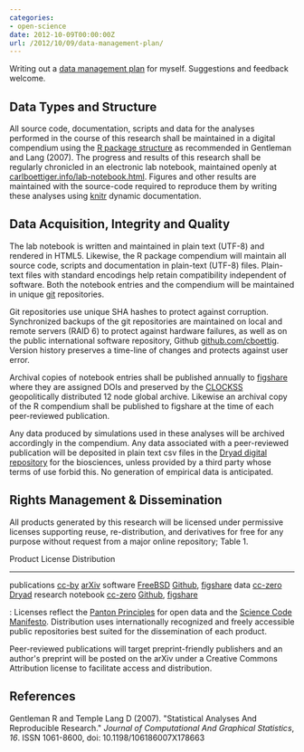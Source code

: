 ```yaml
---
categories:
- open-science
date: 2012-10-09T00:00:00Z
url: /2012/10/09/data-management-plan/
---
```


Writing out a <a href="#" rel="http://purl.org/spar/fabio/DataMangementPlan">data management plan</a> for myself.  Suggestions and feedback welcome.   


## Data Types and Structure

All source code, documentation, scripts and data for the analyses performed in the course of this research shall be maintained in a digital compendium using the [R package structure](http://cran.r-project.org/doc/manuals/R-exts.html#Package-structure) as recommended in Gentleman and Lang (2007).  The progress and results of this research shall be regularly chronicled in an electronic lab notebook, maintained openly at [carlboettiger.info/lab-notebook.html](http://www.carlboettiger.info/lab-notebook.html).  Figures and other results are maintained with the source-code required to reproduce them by writing these analyses using [knitr](http://yihui.name/knitr) dynamic documentation.  

## Data Acquisition, Integrity and Quality

The lab notebook is written and maintained in plain text (UTF-8) and rendered in HTML5.  Likewise, the R package compendium will maintain all source code, scripts and documentation in plain-text (UTF-8) files.  Plain-text files with standard encodings help retain compatibility independent of software.  Both the notebook entries and the compendium will be maintained in unique [git](http://git-scm.com/) repositories.  

Git repositories use unique SHA hashes to protect against corruption. Synchronized backups of the git repositories are maintained on local and remote servers (RAID 6) to protect against hardware failures, as well as on the public international software repository, Github [github.com/cboettig](https://github.com/cboettig).  Version history preserves a time-line of changes and protects against user error.  

Archival copies of notebook entries shall be published annually to [figshare](http://figshare.com) where they are assigned DOIs and preserved by the [CLOCKSS](http://www.clockss.org/clockss/Home) geopolitically distributed 12 node global archive.  Likewise an archival copy of the R compendium shall be published to figshare at the time of each peer-reviewed publication.  

Any data produced by simulations used in these analyses will be archived accordingly in the compendium.  Any data associated with a peer-reviewed publication will be deposited in plain text csv files in the [Dryad digital repository](http://datadryad.org/) for the biosciences, unless provided by a third party whose terms of use forbid this.  No generation of empirical data is anticipated. 


## Rights Management & Dissemination

All products generated by this research will be licensed under permissive licenses supporting reuse, re-distribution, and derivatives for free for any purpose without request from a major online repository; Table 1.  

Product               License                                                      Distribution
-----------------     -----------------------------------------                    -------------------------------------
publications          [cc-by](http://creativecommons.org/licenses/by/3.0/)         [arXiv](http://arxiv.org) 
software              [FreeBSD](http://en.wikipedia.org/wiki/BSD_licenses)         [Github](http://github.com/cboettig), [figshare](http://figshare.com)
data                  [cc-zero](http://creativecommons.org/publicdomain/zero/1.0/) [Dryad](http://datadryad.org)
research notebook     [cc-zero](http://creativecommons.org/publicdomain/zero/1.0/) [Github](http://github.com/cboettig/labnotebook), [figshare](http://figshare.com)

: Licenses reflect the [Panton Principles](http://pantonprinciples.org/) for open data and the [Science Code Manifesto](http://sciencecodemanifesto.org/).  Distribution uses internationally recognized and freely accessible public repositories best suited for the dissemination of each product.  

Peer-reviewed publications will target preprint-friendly publishers and an author's preprint will be posted on the arXiv under a Creative Commons Attribution license to facilitate access and distribution.  



## References

Gentleman R and Temple Lang D (2007). "Statistical Analyses And
Reproducible Research." _Journal of Computational And Graphical
Statistics_, *16*. ISSN 1061-8600, doi: 10.1198/106186007X178663


